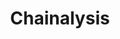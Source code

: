 ---
title: Chainalysis
description: Buy digital asset fraud prevention with Bitcoin.
homepage: https://www.chainalysis.com/
twitter:
---